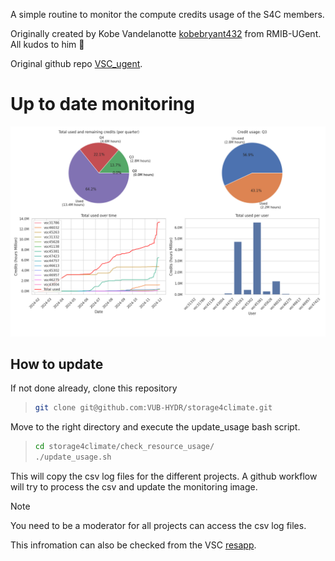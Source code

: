 A simple routine to monitor the compute credits usage of the S4C members.

Originally created by Kobe Vandelanotte [kobebryant432](https://github.com/kobebryant432) from RMIB-UGent. All kudos to him :clap:

Original github repo [VSC_ugent](https://github.com/kobebryant432/VSC_ugent). 

# Up to date monitoring

![](VSC_monitoring/output/monitoring.png)

## How to update

If not done already, clone this repository

> ```bash
> git clone git@github.com:VUB-HYDR/storage4climate.git
> ```

Move to the right directory and execute the update_usage bash script. 
> ```bash
> cd storage4climate/check_resource_usage/
> ./update_usage.sh
> ```

This will copy the csv log files for the different projects. A github workflow will try to process the csv and update the monitoring image.

> [!NOTE]  
> You need to be a moderator for all projects can access the csv log files. 


This infromation can also be checked from the VSC [resapp](https://resapp.hpc.ugent.be/).
